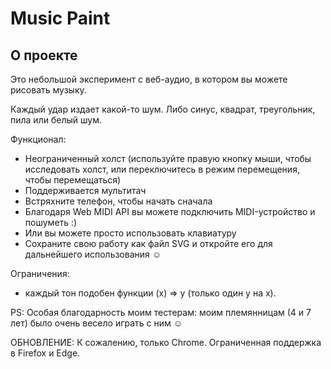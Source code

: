 # Music Paint

## О проекте

Это небольшой эксперимент с веб-аудио, в котором вы можете рисовать музыку.

Каждый удар издает какой-то шум. Либо синус, квадрат, треугольник, пила или белый шум.

Функционал:

  * Неограниченный холст (используйте правую кнопку мыши, чтобы исследовать холст, или переключитесь в режим перемещения, чтобы перемещаться)
  * Поддерживается мультитач
  * Встряхните телефон, чтобы начать сначала
  * Благодаря Web MIDI API вы можете подключить MIDI-устройство и пошуметь :)
  * Или вы можете просто использовать клавиатуру
  * Сохраните свою работу как файл SVG и откройте его для дальнейшего использования ☺

Ограничения:
 
  * каждый тон подобен функции (x) => y (только один y на x).
 
PS: Особая благодарность моим тестерам: моим племянницам (4 и 7 лет) было очень весело играть с ним ☺


ОБНОВЛЕНИЕ: К сожалению, только Chrome. Ограниченная поддержка в Firefox и Edge.
